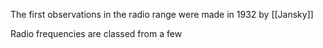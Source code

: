 The first observations in the radio range were made in 1932 by [[Jansky]]

Radio frequencies are classed from a few 